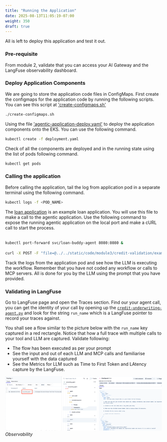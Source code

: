 ```yaml
---
title: "Running the Application"
date: 2025-08-13T11:05:19-07:00
weight: 350
draft: true
---
```


All is left to deploy this application and test it out.

### Pre-requisite

From module 2, validate that you can access your AI Gateway and the LangFuse observability dashboard.

### Deploy Application Components

We are going to store the application code files in ConfigMaps. First create the configmaps for the application code by running the following scripts. You can see this script at ['create-configmaps.sh'](../../static/code/module3/credit-validation/create-configmaps.sh)

```bash
./create-configmaps.sh
```

Using the file ['agentic-application-deploy.yaml'](../../static/code/module3/credit-validation/agentic-application-deployment.yaml) to deploy the application components onto the EKS. You can use the following command.

```bash
kubectl create -f deployment.yaml
```

Check of all the components are deployed and in the running state using the list of pods following command.

```bash
kubectl get pods
```

### Calling the application

Before calling the application, tail the log from application pod in a separate terminal using the following command.

```bash
kubectl logs -f <POD_NAME>
```

The [loan application](../../static/code/module3/credit-validation/example1.png) is an example loan application. You will use this file to make a call to the agentic application. Use the following command to expose the running agentic application on the local port and make a cURL call to start the process.

```bash

kubectl port-forward svc/loan-buddy-agent 8080:8080 &

curl -X POST -F "file=@../../static/code/module3/credit-validation/example1.png" http://<YOUR APPLICATION URL>/loan
```

Track the logs from the application pod and see how the LLM is executing the workflow. Remember that you have not coded any workflow or calls to MCP servers. All is done for you by the LLM using the prompt that you have provided.

### Validating in LangFuse

Go to LangFuse page and open the Traces section. Find our your agent call, you can get the identity of your call by opening up the [`credit-underwriting-agent.py`](../../static/code/module3/credit-validation/credit-underwriting-agent.py) and look for the string `run_name` which is a LangFuse pointer to record your traces against.

You shall see a flow similar to the picture below with the `run_name` key captured in a red rectangle. Notice that how a full trace with multiple calls to your tool and LLM are captured. Validate following:

- The flow has been executed as per your prompt
- See the input and out of each LLM and MCP calls and familiarise yourself with the data captured
- See the Metrics for LLM such as Time to First Token and LAtency capture by the LangFuse.

![LangFuse](../../static/images/module-3/LoanBuddy-Observability.png)
*Observability*